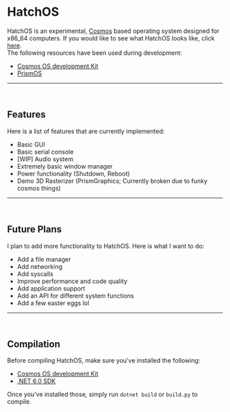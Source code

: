 # HatchOS
HatchOS is an experimental, [Cosmos](https://www.github.com/CosmosOS/Cosmos) based operating system designed for x86_64 computers. If you would like to see what HatchOS looks like, click [here](https://www.github.com/memescoep/media/media.md).
<br/>
The following resources have been used during development:
* [Cosmos OS development Kit](https://www.github.com/CosmosOS/Cosmos)
* [PrismOS](https://github.com/Project-Prism/Prism-OS)
<hr/>
<br/>

## Features
Here is a list of features that are currently implemented:
* Basic GUI
* Basic serial console
* [WIP] Audio system
* Extremely basic window manager
* Power functionality (Shutdown, Reboot)
* Demo 3D Rasterizer (PrismGraphics; Currently broken due to funky cosmos things)
<hr/>
<br/>

## Future Plans
I plan to add more functionality to HatchOS. Here is what I want to do:
* Add a file manager
* Add networking
* Add syscalls
* Improve performance and code quality
* Add application support
* Add an API for different system functions
* Add a few easter eggs lol
<hr/>
<br/>

## Compilation
Before compiling HatchOS, make sure you've installed the following:
* [Cosmos OS development Kit](https://www.github.com/CosmosOS/Cosmos)
* [.NET 6.0 SDK](https://dotnet.microsoft.com/en-us/download/dotnet/6.0)

Once you've installed those, simply run `dotnet build` or `build.py` to compile. 
